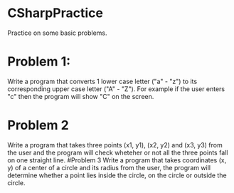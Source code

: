 # CSharpPractice
Practice on some basic problems.
# Problem 1: 
Write a program that converts 1 lower case letter ("a" - "z") to its corresponding upper case letter ("A" - "Z"). For example if the user enters "c" then the program will show "C" on the screen.
# Problem 2
Write a program that takes three points (x1, y1), (x2, y2) and (x3, y3) from the user and the program will check wheteher or not all the three points fall on one straight line.
#Problem 3
Write a program that takes coordinates (x, y) of a center of a circle and its radius from the user, the program will determine whether a point lies inside the circle, on the circle or outside the circle.
